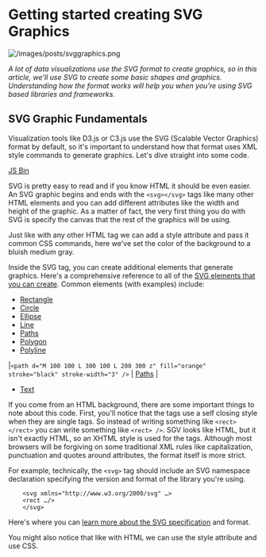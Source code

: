 # Getting started creating SVG Graphics

![/images/posts/svggraphics.png](/images/posts/svggraphics.png)

*A lot of data visualizations use the SVG format to create graphics, so in this article, we'll use SVG to create some basic shapes and graphics. Understanding how the format works will help you when you're using SVG based libraries and frameworks.*

## SVG Graphic Fundamentals

Visualization tools like D3.js or C3.js use the SVG (Scalable Vector Graphics) format by default, so it's important to understand how that format uses XML style commands to generate graphics. Let's dive straight into some code.

<a class="jsbin-embed" href="http://jsbin.com/bidevi/3/embed?html,output">JS Bin</a><script src="http://static.jsbin.com/js/embed.js"></script>

SVG is pretty easy to read and if you know HTML it should be even easier. An SVG graphic begins and ends with the `<svg></svg>` tags like many other HTML elements and you can add different attributes like the width and height of the graphic. As a matter of fact, the very first thing you do with SVG is specify the canvas that the rest of the graphics will be using.

Just like with any other HTML tag we can add a style attribute and pass it common CSS commands, here we've set the color of the background to a bluish medium gray.

Inside the SVG tag, you can create additional elements that generate graphics. Here's a comprehensive reference to all of the <a href="https://developer.mozilla.org/en-US/docs/Web/SVG">SVG elements that you can create</a>. Common elements (with examples) include:

- <a href="https://developer.mozilla.org/en-US/docs/Web/SVG/Element/rect">Rectangle</a>
- <a href="https://developer.mozilla.org/en-US/docs/Web/SVG/Element/circle">Circle</a>
- <a href="https://developer.mozilla.org/en-US/docs/Web/SVG/Element/ellipse">Ellipse</a>
- <a href="https://developer.mozilla.org/en-US/docs/Web/SVG/Element/line">Line</a>
- <a href="https://developer.mozilla.org/en-US/docs/Web/SVG/Element/path">Paths</a>
- <a href="https://developer.mozilla.org/en-US/docs/Web/SVG/Element/polygon">Polygon</a>
- <a href="https://developer.mozilla.org/en-US/docs/Web/SVG/Element/polyline">Polyline</a>

|`<path d="M 100 100 L 300 100 L 200 300 z" fill="orange" stroke="black" stroke-width="3" />` | <a href="https://developer.mozilla.org/en-US/docs/Web/SVG/Element/path">Paths</a> |

- <a href="https://developer.mozilla.org/en-US/docs/Web/SVG/Element/text">Text</a>

If you come from an HTML background, there are some important things to note about this code. First, you'll notice that the tags use a self closing style when they are single tags. So instead of writing something like `<rect></rect>` you can write something like `<rect> />`. SGV looks like HTML, but it isn't exactly HTML, so an XHTML style is used for the tags. Although most browsers will be forgiving on some traditional XML rules like capitalization, punctuation and quotes around attributes, the format itself is more strict.

For example, technically, the `<svg>` tag should include an SVG namespace declaration specifying the version and format of the library you're using.

```
	<svg xmlns="http://www.w3.org/2000/svg" …>
  	<rect …/>
	</svg>
```

Here's where you can <a href="http://www.w3.org/Graphics/SVG/">learn more about the SVG specification</a> and format.

You might also notice that like with HTML we can use the style attribute and use CSS.
